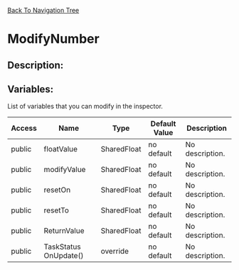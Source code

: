 [Back To Navigation Tree](https://wesleywh.github.io/GameDevRepo/docs/navigation.html)
# ModifyNumber

## Description:


## Variables:
List of variables that you can modify in the inspector.

|Access|Name|Type|Default Value|Description|
|---|---|---|---|---|
|public|floatValue|SharedFloat|no default|No description.|
|public|modifyValue|SharedFloat|no default|No description.|
|public|resetOn|SharedFloat|no default|No description.|
|public|resetTo|SharedFloat|no default|No description.|
|public|ReturnValue|SharedFloat|no default|No description.|
|public|TaskStatus OnUpdate()|override|no default|No description.|

